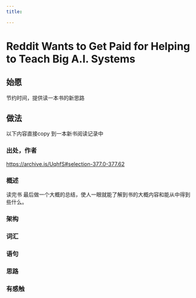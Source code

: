 ```yaml
---
title:

---
```


# Reddit Wants to Get Paid for Helping to Teach Big A.I. Systems

## 始愿

节约时间，提供读一本书的新思路

## 做法

以下内容直接copy 到一本新书阅读记录中

###  出处，作者

https://archive.is/UqhfS#selection-377.0-377.62

###  概述

读完书 最后做一个大概的总结，使人一眼就能了解到书的大概内容和能从中得到些什么。

### 架构

### 词汇

### 语句

### 思路



### 有感触


